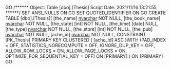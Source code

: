 GO
/****** Object:  Table [dbo].[Thesis]    Script Date: 2021/11/16 13:21:55 ******/
SET ANSI_NULLS ON
GO
SET QUOTED_IDENTIFIER ON
GO
CREATE TABLE [dbo].[Thesis](
	[the_name] [nvarchar](100) NOT NULL,
	[the_book_name] [nvarchar](100) NOT NULL,
	[the_state] [int] NOT NULL,
	[the_time] [date] NULL,
	[the_type] [nvarchar](50) NOT NULL,
	[the_store] [int] NOT NULL,
	[the_pub] [nvarchar](50) NOT NULL,
	[ache_id] [nvarchar](50) NOT NULL,
 CONSTRAINT [PK_Thesis] PRIMARY KEY CLUSTERED 
(
	[ache_id] ASC
)WITH (PAD_INDEX = OFF, STATISTICS_NORECOMPUTE = OFF, IGNORE_DUP_KEY = OFF, ALLOW_ROW_LOCKS = ON, ALLOW_PAGE_LOCKS = ON, OPTIMIZE_FOR_SEQUENTIAL_KEY = OFF) ON [PRIMARY]
) ON [PRIMARY]
GO